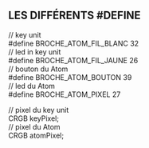  ## LES DIFFÉRENTS #DEFINE
 // key unit   
#define BROCHE_ATOM_FIL_BLANC 32   
// led in key unit   
#define BROCHE_ATOM_FIL_JAUNE 26   
// bouton du Atom   
#define BROCHE_ATOM_BOUTON 39   
// led du Atom   
#define BROCHE_ATOM_PIXEL 27   
   
// pixel du key unit   
CRGB keyPixel;   
// pixel du Atom   
CRGB atomPixel;   

